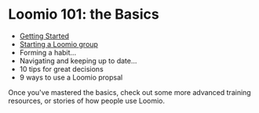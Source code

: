 # Loomio 101: the Basics

* [Getting Started](getting_started.md)
* [Starting a Loomio group](starting_a_loomio_group.md)
* Forming a habit...
* Navigating and keeping up to date...
* 10 tips for great decisions
* 9 ways to use a Loomio propsal

Once you've mastered the basics, check out some more advanced training resources, or stories of how people use Loomio.